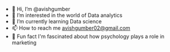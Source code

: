 - 👋 Hi, I’m @avishgumber
- 👀 I’m interested in the world of Data analytics 
- 🌱 I’m currently learning Data science
- 📫 How to reach me avishgumber02@gmail.com
- 🚀 Fun fact I'm fascinated about how psychology plays a role in marketing 

<!---
avishgumber/avishgumber is a ✨ special ✨ repository because its `README.md` (this file) appears on your GitHub profile.
You can click the Preview link to take a look at your changes.
--->
